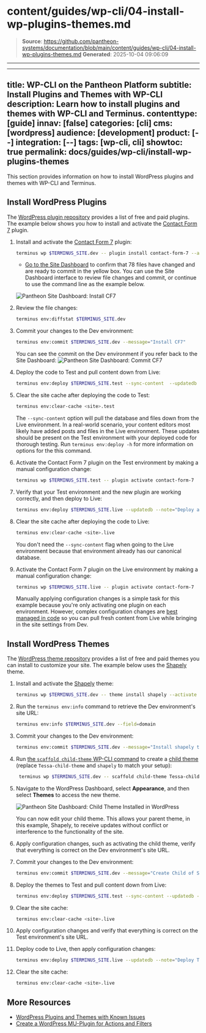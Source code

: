 # content/guides/wp-cli/04-install-wp-plugins-themes.md

> **Source**: https://github.com/pantheon-systems/documentation/blob/main/content/guides/wp-cli/04-install-wp-plugins-themes.md
> **Generated**: 2025-10-04 09:06:09

---

---
title: WP-CLI on the Pantheon Platform
subtitle: Install Plugins and Themes with WP-CLI
description: Learn how to install plugins and themes with WP-CLI and Terminus.
contenttype: [guide]
innav: [false]
categories: [cli]
cms: [wordpress]
audience: [development]
product: [--]
integration: [--]
tags: [wp-cli, cli]
showtoc: true
permalink: docs/guides/wp-cli/install-wp-plugins-themes
---

This section provides information on how to install WordPress plugins and themes with WP-CLI and Terminus.

## Install WordPress Plugins

The [WordPress plugin repository](https://wordpress.org/plugins/) provides a list of free and paid plugins. The example below shows you how to install and activate the [Contact Form 7](https://wordpress.org/plugins/contact-form-7/) plugin.

1. Install and activate the [Contact Form 7](https://wordpress.org/plugins/contact-form-7/) plugin:

    ```bash
    terminus wp $TERMINUS_SITE.dev -- plugin install contact-form-7 --activate
    ```

    - [Go to the Site Dashboard](/guides/account-mgmt/workspace-sites-teams/sites#site-dashboard) to confirm that 78 files have changed and are ready to commit in the yellow box. You can use the Site Dashboard interface to review file changes and commit, or continue to use the command line as the example below.

    ![Pantheon Site Dashboard: Install CF7](../../../images/wordpress-commandline-install-cf7.png)

1. Review the file changes:

    ```bash
    terminus env:diffstat $TERMINUS_SITE.dev
    ```

1. Commit your changes to the Dev environment:

    ```bash
    terminus env:commit $TERMINUS_SITE.dev --message="Install CF7"
    ```

    You can see the commit on the Dev environment if you refer back to the Site Dashboard:
    ![Pantheon Site Dashboard: Commit CF7](../../../images/wordpress-commandline-commit-cf7-to-dev.png)

1. Deploy the code to Test and pull content down from Live:

    ```bash
    terminus env:deploy $TERMINUS_SITE.test --sync-content  --updatedb --note="Deploy C7 plugin"
    ```

1. Clear the site cache after deploying the code to Test:

    ```bash
    terminus env:clear-cache <site>.test
    ```

    <Alert title="Note" type="info">

    The `--sync-content` option will pull the database and files down from the Live environment. In a real-world scenario, your content editors most likely have added posts and files in the Live environment. These updates should be present on the Test environment with your deployed code for thorough testing. Run `terminus env:deploy -h` for more information on options for the this command.

    </Alert>

1. Activate the Contact Form 7 plugin on the Test environment by making a manual configuration change:

    ```bash
    terminus wp $TERMINUS_SITE.test -- plugin activate contact-form-7
    ```

1. Verify that your Test environment and the new plugin are working correctly, and then deploy to Live:

    ```bash
    terminus env:deploy $TERMINUS_SITE.live --updatedb --note="Deploy after CF7 Install"
    ```

1. Clear the site cache after deploying the code to Live:

    ```bash
    terminus env:clear-cache <site>.live
    ```

    <Alert title="Note" type="info">

    You don't need the `--sync-content` flag when going to the Live environment because that environment already has our canonical database.

    </Alert>

7. Activate the Contact Form 7 plugin on the Live environment by making a manual configuration change:

    ```bash
    terminus wp $TERMINUS_SITE.live -- plugin activate contact-form-7
    ```

    Manually applying configuration changes is a simple task for this example because you're only activating one plugin on each environment. However, complex configuration changes are [best managed in code](/pantheon-workflow/#configuration-management) so you can pull fresh content from Live while bringing in the site settings from Dev.

## Install WordPress Themes

The [WordPress theme repository](https://wordpress.org/themes/) provides a list of free and paid themes you can install to customize your site. The example below uses the [Shapely](https://wordpress.org/themes/shapely/) theme.

1. Install and activate the [Shapely](https://wordpress.org/themes/shapely/) theme:

    ```bash
    terminus wp $TERMINUS_SITE.dev -- theme install shapely --activate
    ```

1. Run the `terminus env:info` command to retrieve the Dev environment's site URL:

    ```bash
    terminus env:info $TERMINUS_SITE.dev --field=domain
    ```

1. Commit your changes to the Dev environment:

    ```bash
    terminus env:commit $TERMINUS_SITE.dev --message="Install shapely theme"
    ```

1. Run [the `scaffold child-theme` WP-CLI command](https://developer.wordpress.org/cli/commands/scaffold/child-theme/) to create a [child theme](https://codex.wordpress.org/Child_Themes) (replace `Tessa-child-theme` and `shapely` to match your setup):

   ```bash
    terminus wp $TERMINUS_SITE.dev -- scaffold child-theme Tessa-child-theme --parent_theme=shapely
   ```

1. Navigate to the WordPress Dashboard, select **Appearance**, and then select **Themes** to access the new theme.

    ![Pantheon Site Dashboard: Child Theme Installed in WordPress](../../../images/wordpress-commandline-child-theme-wp.jpg)

    You can now edit your child theme. This allows your parent theme, in this example, Shapely, to receive updates without conflict or interference to the functionality of the site.

1. Apply configuration changes, such as activating the child theme, verify that everything is correct on the Dev environment's site URL.

1. Commit your changes to the Dev environment:

    ```bash
    terminus env:commit $TERMINUS_SITE.dev --message="Create Child of Shapely Theme"
    ```

1. Deploy the themes to Test and pull content down from Live:

    ```bash
    terminus env:deploy $TERMINUS_SITE.test --sync-content --updatedb --note="Deploy Themes"
    ```

1. Clear the site cache:

    ```bash
    terminus env:clear-cache <site>.live
    ```

1. Apply configuration changes and verify that everything is correct on the Test environment's site URL.

1. Deploy code to Live, then apply configuration changes:

    ```bash
    terminus env:deploy $TERMINUS_SITE.live --updatedb --note="Deploy Themes"
    ```

1. Clear the site cache:

    ```bash
    terminus env:clear-cache <site>.live
    ```

## More Resources

- [WordPress Plugins and Themes with Known Issues](/wordpress-known-issues)
- [Create a WordPress MU-Plugin for Actions and Filters](/guides/wordpress-configurations/mu-plugin)
